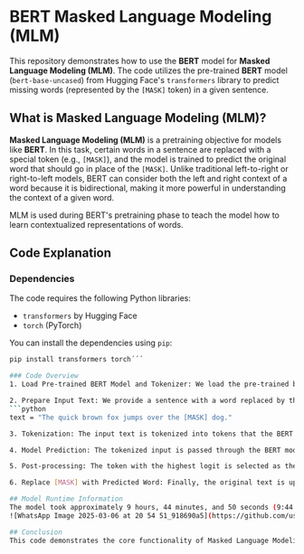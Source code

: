 # BERT Masked Language Modeling (MLM)

This repository demonstrates how to use the **BERT** model for **Masked Language Modeling (MLM)**. The code utilizes the pre-trained **BERT** model (`bert-base-uncased`) from Hugging Face's `transformers` library to predict missing words (represented by the `[MASK]` token) in a given sentence.

## What is Masked Language Modeling (MLM)?

**Masked Language Modeling (MLM)** is a pretraining objective for models like **BERT**. In this task, certain words in a sentence are replaced with a special token (e.g., `[MASK]`), and the model is trained to predict the original word that should go in place of the `[MASK]`. Unlike traditional left-to-right or right-to-left models, BERT can consider both the left and right context of a word because it is bidirectional, making it more powerful in understanding the context of a given word.

MLM is used during BERT's pretraining phase to teach the model how to learn contextualized representations of words.

## Code Explanation

### Dependencies

The code requires the following Python libraries:

- `transformers` by Hugging Face
- `torch` (PyTorch)

You can install the dependencies using `pip`:

```bash
pip install transformers torch´´´

### Code Overview
1. Load Pre-trained BERT Model and Tokenizer: We load the pre-trained bert-base-uncased model and its tokenizer from Hugging Face. The model is pre-trained for MLM, so it can predict masked words in a sentence.

2. Prepare Input Text: We provide a sentence with a word replaced by the [MASK] token. For example:
```python
text = "The quick brown fox jumps over the [MASK] dog."

3. Tokenization: The input text is tokenized into tokens that the BERT model can understand. The tokenizer converts the [MASK] token into its corresponding token ID.

4. Model Prediction: The tokenized input is passed through the BERT model. The model generates logits (predictions) for each token in the sequence. We focus on the prediction for the [MASK] token.

5. Post-processing: The token with the highest logit is selected as the predicted word for the [MASK] token. We then decode this predicted token back into a word.

6. Replace [MASK] with Predicted Word: Finally, the original text is updated by replacing the [MASK] token with the predicted word.

## Model Runtime Information
The model took approximately 9 hours, 44 minutes, and 50 seconds (9:44:50) to run and make the predictions. This time includes the processing and prediction steps for the given input sentence.
![WhatsApp Image 2025-03-06 at 20 54 51_918690a5](https://github.com/user-attachments/assets/3ff64a4f-4881-4437-aa2d-f2dcc8a6e44b)

## Conclusion
This code demonstrates the core functionality of Masked Language Modeling (MLM) using the pre-trained BERT model. MLM is a key component of BERT's pretraining process, allowing the model to learn contextual relationships between words. This technique is not only useful for pretraining models but can also be applied in real-world NLP tasks such as text completion, question answering, and text understanding.


